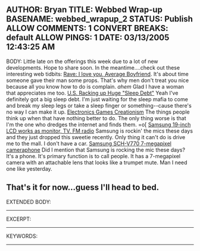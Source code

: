AUTHOR: Bryan
TITLE: Webbed Wrap-up
BASENAME: webbed_wrapup_2
STATUS: Publish
ALLOW COMMENTS: 1
CONVERT BREAKS: __default__
ALLOW PINGS: 1
DATE: 03/13/2005 12:43:25 AM
-----
BODY:
Little late on the offerings this week due to a lot of new developments. Hope to share soon. In the meantime....check out these interesting web tidbits:
<a href="http://seoul.craigslist.org/about/best/wdc/57138164.html">
Rave: I love you, Average Boyfriend</a>.
It's about time someone gave their man some props. That's why men don't treat you nice because all you know how to do is complain. *ahem* Glad I have a woman that appreciates me too.
<a href="http://news.nationalgeographic.com/news/2005/02/0224_050224_sleep.html">U.S. Racking up Huge "Sleep Debt"</a>
Yeah I've definitely got a big sleep debt. I'm just waiting for the sleep mafia to come and break my sleep legs or take a sleep finger or something--cause there's no way I can make it up.
<a href="http://www.livejournal.com/users/moxxxxxie/39650.html">Electronics Games Creationism</a>
The things people think up when that have nothing better to do. The only thing worse is that I'm the one who dredges the internet and finds them. =o[
<a href="http://www.macworld.com/news/2005/03/03/samsung/index.php?lsrc=mcrss-0305">Samsung 19-inch LCD works as monitor, TV, FM radio</a>
Samsung is rockin' the mics these days and they just dropped this sweetie recently. Only thing it can't do is drive me to the mall. I don't have a car.
<a href="http://mobilelife.twoday.net/stories/565062/#trackbacks">Samsung SCH-V770 7-megapixel cameraphone</a>
Did I mention that Samsung is rocking the mic these days? It's a phone. It's primary function is to call people. It has a 7-megapixel camera with an attachable lens that looks like a trumpet mute. Man I need one like yesterday.

That's it for now...guess I'll head to bed.
-----
EXTENDED BODY:

-----
EXCERPT:

-----
KEYWORDS:

-----



